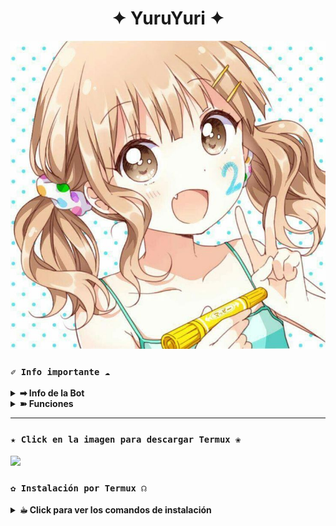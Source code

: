 
<h1 align="center">✦ YuruYuri ✦</h1>

<p align="center">
  <img src="https://raw.githubusercontent.com/Ado926/WirksiBoxFiles/main/1750045768967-8mc5f2-menu.jpg" alt="YuruYuri Bot" />
</p>

### **`✐ Info importante ☁︎`**

<details>
  <summary><b> ➡︎ Info de la Bot</b></summary>

* Este proyecto **no está afiliado de ninguna manera** con `WhatsApp`. `WhatsApp` es una marca registrada de `WhatsApp LLC`.  
* Este bot es un **desarrollo independiente** que **no tiene ninguna relación oficial con la compañía**.

</details>

<details>
  <summary><b> ➽ Funciones</b></summary>

> Bot en desarrollo. Si presenta alguna falla, por favor reporta al creador para darle una solución óptima.

- [x] Interacción por voz y texto  
- [x] Configuración personalizada para grupos  
- [x] Antidelete, antilink, antispam y más  
- [x] Mensajes de bienvenida personalizados  
- [x] Juegos (tictactoe, mate, etc.)  
- [x] Chatbot con respuestas automáticas  
- [x] Crear stickers a partir de imágenes, videos, gifs o URLs  
- [x] SubBot (Jadibot) integrado  
- [x] Buscador Google integrado  
- [x] Juego RPG incorporado  
- [x] Personalización de menú con imágenes  
- [x] Descarga de música y video desde YouTube  
- [ ] Más funciones por venir

</details>

---

### **`★ Click en la imagen para descargar Termux ❀`**  
<a href="https://www.mediafire.com/file/llugt4zgj7g3n3u/com.termux_1020.apk/file"><img src="https://qu.ax/finc.jpg" height="125px"></a>

### **`✿ Instalación por Termux ☊`**

<details>
  <summary><b> ☕︎︎ Click para ver los comandos de instalación </b></summary>

### **`= Commands`**
> Copia y pega los comandos uno por uno en Termux:

```bash
termux-setup-storage
```

```bash
apt update && apt upgrade && pkg install -y git nodejs ffmpeg imagemagick yarn
```

```bash
git clone https://github.com/Im-Ado/YuruYuri
```

```bash
npm install
```

```bash
npm start
```

### **`✎ Si te gusto este proyecto, por favor apoyanos con una estrellita :D`**

